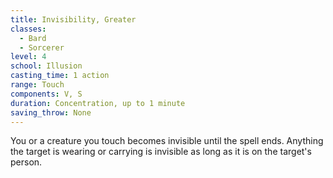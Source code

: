 ```yaml
---
title: Invisibility, Greater
classes:
  - Bard
  - Sorcerer
level: 4
school: Illusion
casting_time: 1 action
range: Touch
components: V, S
duration: Concentration, up to 1 minute
saving_throw: None
---
```


You or a creature you touch becomes invisible until the spell ends. Anything the target is wearing or carrying is invisible as long as it is on the target's person.
